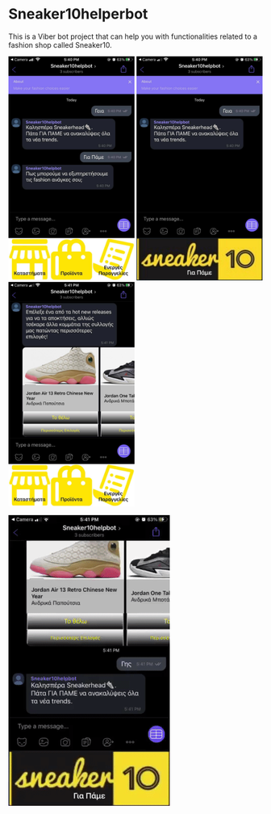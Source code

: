 # Sneaker10helperbot
 
 This is a Viber bot project that can help you with functionalities related to a fashion shop called Sneaker10.
 
 
 <img src="pictures/251999250_293743135934406_5161913854812072429_n.png" width="250"> <img src="pictures/251569190_895133761138326_3465956982707035532_n.png" width="250"><img src="pictures/251359732_664384894529369_6532523385794076274_n.png" width="250">
 
 
![](pictures/ezgif.com-gif-maker.gif)

